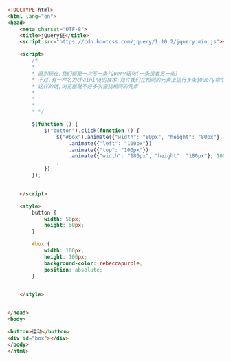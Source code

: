 
<BlogInfo id="316" title="14.jQuery链" author="白日梦想猿" pv=0 read_times=0 pre_cost_time="0分56秒" category="jQuery学习" tag_list="['jQuery学习']" create_time="2021.09.21 16:00:58" update_time="2021.09.21 16:11:20" />

```html
<!DOCTYPE html>
<html lang="en">
<head>
    <meta charset="UTF-8">
    <title>jQuery链</title>
    <script src="https://cdn.bootcss.com/jquery/1.10.2/jquery.min.js"></script>

    <script>
        /*
        *
        * 直到现在,我们都是一次写一条jQuery语句(一条接着另一条)
        * 不过,有一种名为chaining的技术,允许我们在相同的元素上运行多条jQuery命令,一条接着一条
        * 这样的话,浏览器就不必多次查找相同的元素
        *
        *
        *
        * */

        $(function () {
            $("button").click(function () {
                $("#box").animate({"width": "80px", "height": "80px"}, 1000)
                    .animate({"left": "100px"})
                    .animate({"top": "100px"})
                    .animate({"width": "180px", "height": "180px"}, 1000)  /*jQuery 会抛掉多余的空格，并当成一行长代码来执行上面的代码行。*/
                ;
            });
        });


    </script>

    <style>
        button {
            width: 50px;
            height: 50px;
        }

        #box {
            width: 100px;
            height: 100px;
            background-color: rebeccapurple;
            position: absolute;
        }


    </style>


</head>
<body>

<button>运动</button>
<div id="box"></div>
</body>
</html>
```

